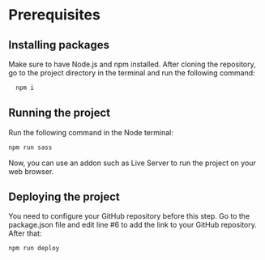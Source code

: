 # Prerequisites
## Installing packages
Make sure to have Node.js and npm installed. After cloning the repository, go to the project directory in the terminal and run the following command:
```bash
  npm i 
``` 
## Running the project
Run the following command in the Node terminal:
```bash
npm run sass
```
Now, you can use an addon such as Live Server to run the project on your web browser.

## Deploying the project
You need to configure your GitHub repository before this step.
Go to the package.json file and edit line #6 to add the link to your GitHub repository.
After that:
```bash
npm run deploy
```
